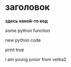 # заголовок

**здесь какой-то код**

some python function

new python code

print true

i am young junior
from vetka2

